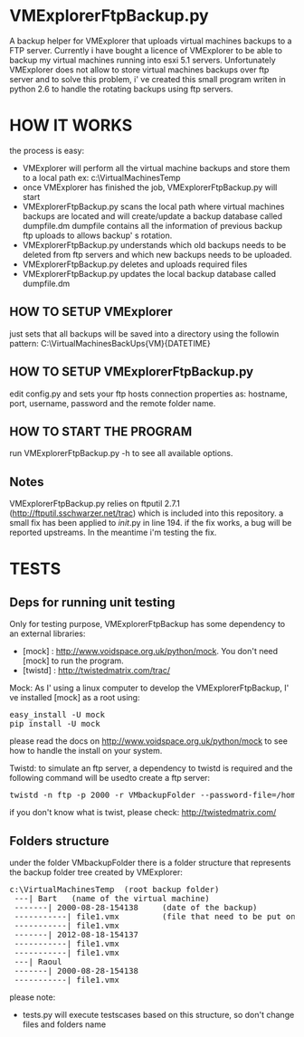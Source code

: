 VMExplorerFtpBackup.py
===================

A backup helper for VMExplorer that uploads virtual machines backups to a FTP server.
Currently i have bought a licence of VMExplorer to be able to backup my virtual machines running into esxi 5.1 servers.
Unfortunately VMExplorer does not allow to store virtual machines backups over ftp server and to solve this problem, i' ve created this small program writen in python 2.6 to handle the rotating backups using ftp servers.

HOW IT WORKS
=====
the process is easy:
* VMExplorer will perform all the virtual machine backups and store them to a local path ex: c:\VirtualMachinesTemp
* once VMExplorer has finished the job, VMExplorerFtpBackup.py will start
* VMExplorerFtpBackup.py scans the local path where virtual machines backups are located and will create/update a backup database called dumpfile.dm
 dumpfile contains all the information of previous backup ftp uploads to allows backup' s rotation.
* VMExplorerFtpBackup.py understands which old backups needs to be deleted from ftp servers and which new backups needs to be uploaded.
* VMExplorerFtpBackup.py deletes and uploads required files
* VMExplorerFtpBackup.py updates the local backup database called dumpfile.dm

HOW TO SETUP VMExplorer
----
just sets that all backups will be saved into a directory using the followin pattern: C:\VirtualMachinesBackUps\{VM}\{DATETIME}

HOW TO SETUP VMExplorerFtpBackup.py
----
edit config.py and sets your ftp hosts connection properties as: hostname, port, username, password  and the remote folder name.

HOW TO START THE PROGRAM
----
run  VMExplorerFtpBackup.py -h to see all available options.

Notes
----
VMExplorerFtpBackup.py relies on ftputil 2.7.1 (http://ftputil.sschwarzer.net/trac) which is included into this repository.
a small fix has been applied to _init_.py in line 194. if the fix works, a bug will be reported upstreams. In the meantime i'm testing the fix.

TESTS
=====

Deps for running unit testing
----
Only for testing purpose, VMExplorerFtpBackup has some dependency to an external libraries:
  * [mock] : http://www.voidspace.org.uk/python/mock. You don't need [mock] to run the program.
  * [twistd] : http://twistedmatrix.com/trac/

Mock:
As I' using a linux computer to develop the VMExplorerFtpBackup, I' ve installed [mock] as a root using:
<pre>
easy_install -U mock
pip install -U mock
</pre>
please read the docs on  http://www.voidspace.org.uk/python/mock to see how to handle the install on your system.

Twistd:
to simulate an ftp server, a dependency to twistd is required and the following command will be usedto create a ftp server:
<pre>
twistd -n ftp -p 2000 -r VMbackupFolder --password-file=/home/myo/Temp/pass.dat
</pre>
if you don't know what is twist, please check: http://twistedmatrix.com/

Folders structure
----------------
under the folder VMbackupFolder there is a folder structure that represents the backup folder tree created by VMExplorer:
<pre>
c:\VirtualMachinesTemp  (root backup folder)
 ---| Bart   (name of the virtual machine)
 -------| 2000-08-28-154138     (date of the backup)
 -----------| file1.vmx         (file that need to be put on ftp)
 -----------| file1.vmx
 -------| 2012-08-18-154137
 -----------| file1.vmx
 -----------| file1.vmx
 ---| Raoul
 -------| 2000-08-28-154138
 -----------| file1.vmx
</pre>
please note:
- tests.py will execute testscases based on this structure, so don't change files and folders name

